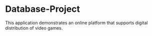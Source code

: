 # Database-Project
This application demonstrates an online platform that supports digital distribution of video games.
